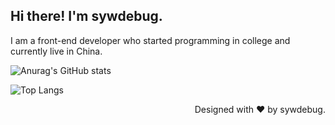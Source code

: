 ## Hi there! I'm sywdebug.

I am a front-end developer who started programming in college and currently live in China.

![Anurag's GitHub stats](https://github-readme-stats.vercel.app/api?username=sywdebug&show_icons=true)
<!-- &locale=cn -->
![Top Langs](https://github-readme-stats.vercel.app/api/top-langs/?username=sywdebug&layout=compact)

<p align="right">Designed with ❤️ by sywdebug.</p>
